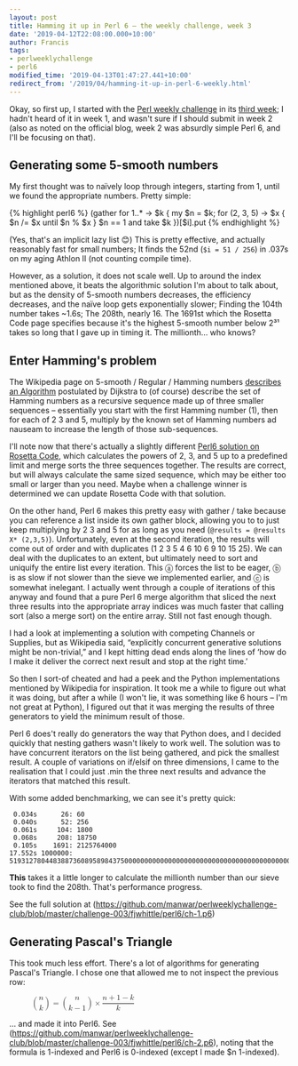 ```yaml
---
layout: post
title: Hamming it up in Perl 6 – the weekly challenge, week 3
date: '2019-04-12T22:08:00.000+10:00'
author: Francis
tags:
- perlweeklychallenge
- perl6
modified_time: '2019-04-13T01:47:27.441+10:00'
redirect_from: '/2019/04/hamming-it-up-in-perl-6-weekly.html'
---
```


Okay, so first up, I started with the [Perl weekly challenge](https://perlweeklychallenge.org/) in its [third week](https://perlweeklychallenge.org/blog/perl-weekly-challenge-003/); I hadn't heard of it in week 1, and wasn't sure if I should submit in week 2 (also as noted on the official blog, week 2 was absurdly simple Perl 6, and I'll be focusing on that).

## Generating some 5-smooth numbers

My first thought was to naïvely loop through integers, starting from 1, until we found the appropriate numbers. Pretty simple:

{% highlight perl6 %}
(gather for 1..* -> $k {  my $n = $k;
  for (2, 3, 5) -> $x { $n /= $x until $n % $x }
  $n == 1 and take $k
})[$i].put
{% endhighlight %}

(Yes, that's an implicit lazy list 😊)
This is pretty effective, and actually reasonably fast for small numbers; It finds the 52nd (`$i = 51 / 256`) in .037s on my aging Athlon II (not counting compile time).

However, as a solution, it does not scale well. Up to around the index mentioned above, it beats the algorithmic solution I'm about to talk about, but as the density of 5-smooth numbers decreases, the efficiency decreases, and the naïve loop gets exponentially slower; Finding the 104th number takes ~1.6s; The 208th, nearly 16.  The 1691st which the Rosetta Code page specifies because it's the highest 5-smooth number below 2³¹ takes so long that I gave up in timing it.  The millionth… who knows?

## Enter Hamming's problem

The Wikipedia page on 5-smooth / Regular / Hamming numbers [describes an Algorithm](https://en.wikipedia.org/wiki/Regular_number#Algorithms) postulated by Dijkstra to (of course) describe the set of Hamming numbers as a recursive sequence made up of three smaller sequences – essentially you start with the first Hamming number (1), then for each of 2 3 and 5, multiply by  the known set of Hamming numbers ad nauseam to increase the length of those sub-sequences.

I'll note now that there's actually a slightly different [Perl6 solution on Rosetta Code](https://rosettacode.org/wiki/Hamming_numbers#Perl_6), which calculates the powers of 2, 3, and 5 up to a predefined limit and merge sorts the three sequences together. The results are correct, but will always calculate the same sized sequence, which may be either too small or larger than you need. Maybe when a challenge winner is determined we can update Rosetta Code with that solution.

On the other hand, Perl 6 makes this pretty easy with gather / take because you can reference a list inside its own gather block, allowing you to to just keep multiplying by 2 3 and 5 for as long as you need (`@results = @results X* (2,3,5)`).  Unfortunately, even at the second iteration, the results will come out of order and with duplicates (1 2 3 5 4 6 10 6 9 10 15 25).  We can deal with the duplicates to an extent, but ultimately need to sort and uniquify the entire list every iteration.  This ⓐ forces the list to be eager, ⓑ is as slow if not slower than the sieve we implemented earlier, and ⓒ is somewhat inelegant.  I actually went through a couple of iterations of this anyway and found that a pure Perl 6 merge algorithm that sliced the next three results into the appropriate array indices was much faster that calling sort (also a merge sort) on the entire array. Still not fast enough though.

I had a look at implementing a solution with competing Channels or Supplies, but as Wikipedia said, “explicitly concurrent generative solutions might be non-trivial,” and I kept hitting dead ends along the lines of ‘how do I make it deliver the correct next result and stop at the right time.’

So then I sort-of cheated and had a peek and the Python implementations mentioned by Wikipedia for inspiration.
It took me a while to figure out what it was doing, but after a while (I won't lie, it was something like 6 hours – I'm not great at Python), I figured out that it was merging the results of three generators to yield the minimum result of those.

Perl 6 does't really do generators the way that Python does, and I decided quickly that nesting gathers wasn't likely to work well.  The solution was to have concurrent iterators on the list being gathered, and pick the smallest result.  A couple of variations on if/elsif on three dimensions, I came to the realisation that I could just .min the three next results and advance the iterators that matched this result.

With some added benchmarking, we can see it's pretty quick:

```
 0.034s      26: 60
 0.040s      52: 256
 0.061s     104: 1800
 0.068s     208: 18750
 0.105s    1691: 2125764000
17.552s 1000000: 519312780448388736089589843750000000000000000000000000000000000000000000000000000000
```

**This** takes it a little longer to calculate the millionth number than our sieve took to find the 208th.  That's performance progress.

See the full solution at (https://github.com/manwar/perlweeklychallenge-club/blob/master/challenge-003/fjwhittle/perl6/ch-1.p6)

## Generating Pascal's Triangle

This took much less effort.  There's a lot of algorithms for generating Pascal's Triangle.  I chose one that allowed me to not inspect the previous row:

<figure>
  <math>
    <semantics>
      <mrow>
        <mstyle displaystyle="true" scriptlevel="0">
          <mrow><mrow><mo>(</mo></mrow>
            <mfrac linethickness="0px"><mi>n</mi><mi>k</mi></mfrac>
            <mrow><mo>)</mo></mrow>
          </mrow>
          <mo>=</mo>
          <mrow>
            <mrow><mo>(</mo></mrow>
            <mfrac linethickness="0px">
              <mi>n</mi>
              <mrow><mi>k</mi><mo>−</mo><mn>1</mn></mrow>
            </mfrac>
            <mrow><mo>)</mo></mrow>
          </mrow>
          <mo>×</mo>
          <mrow>
            <mfrac>
              <mrow><mi>n</mi><mo>+</mo><mn>1</mn><mo>−</mo><mi>k</mi></mrow>
              <mi>k</mi>
            </mfrac>
          </mrow>
        </mstyle> 
      </mrow>
    </semantics>
  </math>
</figure>

… and made it into Perl6. See (https://github.com/manwar/perlweeklychallenge-club/blob/master/challenge-003/fjwhittle/perl6/ch-2.p6), noting that the formula is 1-indexed and Perl6 is 0-indexed (except I made $n 1-indexed).

